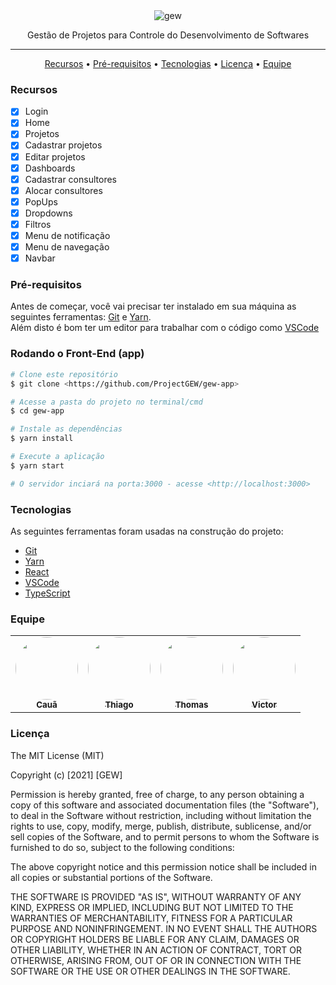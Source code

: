 <div align="center">
    <img src='https://i.postimg.cc/D8YkHMrr/gew.png' border='0' alt='gew'/>
    <p align="center">Gestão de Projetos para Controle do Desenvolvimento de Softwares</p>
</div>

*******
<div>
    <p align="center">
     <a href="#recursos">Recursos</a> • 
     <a href="#Pré-requisitos">Pré-requisitos</a> • 
     <a href="#tecnologias">Tecnologias</a> • 
     <a href="#licenca">Licença</a> • 
     <a href="#equipe">Equipe</a>
    </p>
</div>

### Recursos

- [x] Login
- [x] Home
- [x] Projetos
- [x] Cadastrar projetos
- [x] Editar projetos
- [x] Dashboards
- [x] Cadastrar consultores
- [x] Alocar consultores
- [x] PopUps
- [x] Dropdowns
- [x] Filtros
- [x] Menu de notificação
- [x] Menu de navegação
- [x] Navbar

### Pré-requisitos

Antes de começar, você vai precisar ter instalado em sua máquina as seguintes ferramentas:
[Git](https://git-scm.com) e [Yarn](https://yarnpkg.com/).<br> 
Além disto é bom ter um editor para trabalhar com o código como [VSCode](https://code.visualstudio.com/)

### Rodando o Front-End (app)

```bash
# Clone este repositório
$ git clone <https://github.com/ProjectGEW/gew-app>

# Acesse a pasta do projeto no terminal/cmd
$ cd gew-app

# Instale as dependências
$ yarn install

# Execute a aplicação
$ yarn start

# O servidor inciará na porta:3000 - acesse <http://localhost:3000>
```

### Tecnologias

As seguintes ferramentas foram usadas na construção do projeto:

- [Git](https://git-scm.com)
- [Yarn](https://yarnpkg.com/)
- [React](https://pt-br.reactjs.org/)
- [VSCode](https://code.visualstudio.com/)
- [TypeScript](https://www.typescriptlang.org/)

### Equipe

<table>
 <tr>
    <td align="center"><a href="https://github.com/CauaKath"><img style="border-radius: 50%;" src="https://avatars.githubusercontent.com/u/80467897?v=4" width="100px;" alt=""/><br /><sub><b>Cauã</b></sub></a><br /><a href="https://github.com/CauaKath" title="AbaKath"</a></td>
    <td align="center"><a href="https://github.com/ThiagoPetry"><img style="border-radius: 50%;" src="https://avatars.githubusercontent.com/u/51161655?s=400&u=27b85a84cf02193b615bba343bfe3eeebb60677c&v=4" width="100px;" alt=""/><br /><sub><b>Thiago</b></sub></a><br /><a href="https://github.com/ThiagoPetry" title="Oufa"</a></td>
    <td align="center"><a href="https://github.com/MaffezzoIIi"><img style="border-radius: 50%;" src="https://avatars.githubusercontent.com/u/78097513?v=4" width="100px;" alt=""/><br /><sub><b>Thomas</b></sub></a><br /><a href="https://github.com/MaffezzoIIi" title="Lio"</a></td>
    <td align="center"><a href="https://github.com/victorstassun"><img style="border-radius: 50%;" src="https://avatars.githubusercontent.com/u/82161592?v=4" width="100px;" alt=""/><br /><sub><b>Victor</b></sub></a><br /><a href="https://github.com/victorstassun" title="Strassun"</a></td>
  </tr>
</table>


### Licença

The MIT License (MIT)

Copyright (c) [2021] [GEW]

Permission is hereby granted, free of charge, to any person obtaining a copy of
this software and associated documentation files (the "Software"), to deal in
the Software without restriction, including without limitation the rights to
use, copy, modify, merge, publish, distribute, sublicense, and/or sell copies of
the Software, and to permit persons to whom the Software is furnished to do so,
subject to the following conditions:

The above copyright notice and this permission notice shall be included in all
copies or substantial portions of the Software.

THE SOFTWARE IS PROVIDED "AS IS", WITHOUT WARRANTY OF ANY KIND, EXPRESS OR
IMPLIED, INCLUDING BUT NOT LIMITED TO THE WARRANTIES OF MERCHANTABILITY, FITNESS
FOR A PARTICULAR PURPOSE AND NONINFRINGEMENT. IN NO EVENT SHALL THE AUTHORS OR
COPYRIGHT HOLDERS BE LIABLE FOR ANY CLAIM, DAMAGES OR OTHER LIABILITY, WHETHER
IN AN ACTION OF CONTRACT, TORT OR OTHERWISE, ARISING FROM, OUT OF OR IN
CONNECTION WITH THE SOFTWARE OR THE USE OR OTHER DEALINGS IN THE SOFTWARE.

        
          
